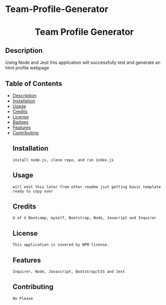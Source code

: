 # Team-Profile-Generator

<h1 align='center'>Team Profile Generator</h1>

## Description

Using Node and Jest this application will successfully test and generate an html profile webpage

## Table of Contents

- [Description](#description)
- [Installation](#installation)
- [Usage](#usage)
- [Credits](#credits)
- [License](#license)
- [Badges](#badges)
- [Features](#features)
- [Contributing](#contributing)
  ## Installation
      install node.js, clone repo, and run index.js
  ## Usage
      will edit this later from other readme jsut getting basic template ready to copy over
  ## Credits
      U of U Bootcamp, myself, Bootstrap, Node, Javacript and Inquirer
  ## License
      This application is covered by NPM license.
  ## Features
      Inquirer, Node, Javascript, Bootstrap/CSS and Jest
  ## Contributing
      No Please
